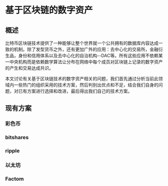 # 基于区块链的数字资产


## 概述

比特币区块链技术提供了一种能够让整个世界就一个公共拥有的数据库内容达成一致的机制。除了发型货币之外，还有更加广外的应用：去中心化的交易所，金融衍生品，身份和信用体系以及去中心化的自治机构--DAC等。所有这些应用不依赖某一中央机构而是依赖数学算法让分布在网络中每个成员对区块链上记录的数字资产的产生和交易达成共识。

本文讨论有关基于区块链技术的数字资产相关的问题，我们首先通过分析当前此领域内一些热门的组织采用的技术方案，然后判别出优点和不足，结合我们自身的问题，对已有方案进行选择和改进，最后得出我们自己的技术方案。

## 现有方案

### 彩色币

### bitshares

### ripple

### 以太坊

### Factom
